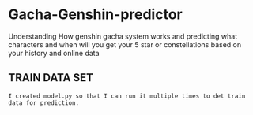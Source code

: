 # Gacha-Genshin-predictor
Understanding How genshin gacha  system works and predicting what characters and when will you get your 5 star or constellations based on your history and online data


## TRAIN DATA SET
    I created model.py so that I can run it multiple times to det train data for prediction.
    
   

